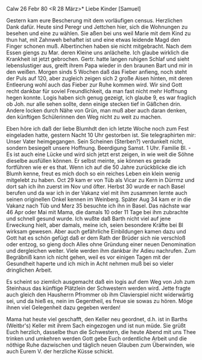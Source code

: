  Calw 26 Febr 80
 <R 28 März>*
Liebe Kinder [Samuel]

Gestern kam eure Bescherung mit dem vorläufigen census. Herzlichen Dank dafür. Heute sind Peregr und Jettchen hier, sich die Wohnungen zu besehen und eine zu wählen. Sie aßen bei uns weil Marie mit dem Kind zu thun hat, mit Zahnweh behaftet ist und eine etwas leidende Magd den Finger schonen muß. Albertinchen haben sie nicht mitgebracht. Nach dem Essen giengs zu Mar. deren Kleine uns anlächelte. Ich glaube wirklich die Krankheit ist jetzt gebrochen. Gertr. hatte langen ruhigen Schlaf und sieht lebenslustiger aus, greift ihrem Papa wieder in den braunen Bart und mir in den weißen. Morgen sinds 5 Wochen daß das Fieber anfieng, noch steht der Puls auf 120, aber zugleich zeigen sich 2 große Aisen hinten, mit deren Entleerung wohl auch das Fieber zur Ruhe kommen wird. Wir sind Gott recht dankbar für soviel Freundlichkeit, da man fast nicht mehr Hoffnung hegen konnte. 
Logis haben sich genug gezeigt, ich glaube 9, es war fraglich ob Joh. nur alle sehen sollte, denn einige stecken tief in Gäßchen drin. Andere locken durch Nähe von Grün, man muß aber auch daran denken, den künftigen Schülerinnen den Weg nicht zu weit zu machen.

Eben höre ich daß der liebe Blumhdt den ich letzte Woche noch zum Fest eingeladen hatte, gestern Nacht 10 Uhr gestorben ist. Sie telegraphirten mir: Unser Vater heimgegangen. Sein Scheinen (Sterben?) verdunkelt nicht, sondern besiegelt unsere Hoffnung. Beerdigung Samst. 1 Uhr. Familie Bl. - Es ist auch eine Lücke und wird sich jetzt erst zeigen, in wie weit die Söhne dieselbe ausfüllen können. Er selbst meinte, sie können es gerade fortführen wie er es that. Wenn ich auf die 50 Jahre zurückblicke die ich Blumh kenne, freut es mich doch so ein reiches Leben ein klein wenig mitgelebt zu haben. Oct 29 kam er von Tüb als Vicar zu Kern in Dürrmz und dort sah ich ihn zuerst im Nov und öfter. Herbst 30 wurde er nach Basel berufen und da war ich in der Vakanz viel mit ihm zusammen lernte auch seinen originellen Onkel kennen im Weinberg. Später Aug 34 kam er in die Vakanz nach Tüb und Merz 35 besuchte ich ihn in Basel. Das nächste war 46 Apr oder Mai mit Mama, die damals 10 oder 11 Tage bei ihm zubrachte und schnell gesund wurde. Ich wußte daß Barth nicht viel auf jene Erweckung hielt, aber damals, meine ich, seien besondere Kräfte bei Bl wirksam gewesen. Aber auch gefährliche Einbildungen kamen dazu und Gott hat es schön gefügt daß er dem Rath der Brüder sich nie verschloß oder entzog, so gieng doch Alles ohne Gründung einer neuen Denomination und dergleichen weiter. Viele werden ihm dankbar ihr Adieu nachrufen. Zum Begräbniß kann ich nicht gehen, weil es vor einigen Tagen mit der Gesundheit haperte und ich mich in Acht nehmen muß bei so vieler dringlichen Arbeit.

Es scheint so ziemlich ausgemacht daß ein logis auf dem Weg von Joh zum Steinhaus das künftige Plätzlein der Schwestern werden wird. Jette fragte auch gleich den Hausherrn Pfrommer ob ihm Clavierspiel nicht widerwärtig sei, und da hieß es, nein im Gegentheil, es freue sie sowas zu hören. Möge ihnen viel Gelegenheit dazu gegeben werden!

Mama hat heute viel geschafft, den Keller neu geordnet, d.h. ist in Barths (Weitbr's) Keller mit ihrem Sach eingezogen und ist nun müde. Sie grüßt Euch herzlich, dasselbe thun die Schwestern, die heute Abend mit uns Thee trinken und umkehren werden Gott gebe Euch ordentliche Arbeit und die nöthige Ruhe dazwischen und täglich neuen Glauben zum Überwinden, wie auch  Eurem V. der herzliche Küsse schickt.
